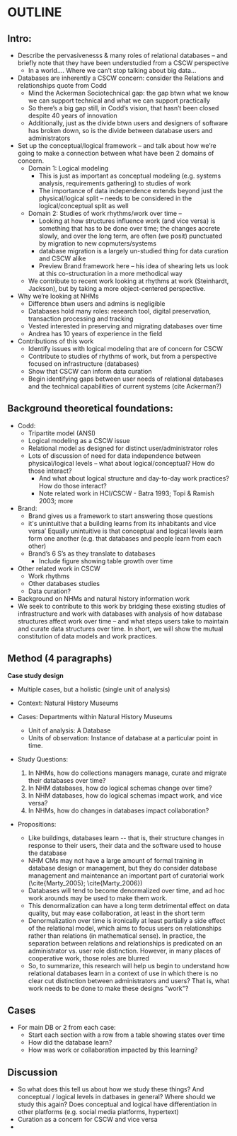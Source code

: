 # OUTLINE

## Intro:

*	Describe the pervasivenesss & many roles of relational databases – and briefly note that they have been understudied from a CSCW perspective 
    *	In a world…. Where we can’t stop talking about big data…
*	Databases are inherently a CSCW concern: consider the Relations and relationships quote from Codd 
    *	Mind the Ackerman Sociotechnical gap: the gap btwn what we know we can support technical and what we can support practically
    *	So there’s a big gap still, in Codd’s vision, that hasn’t been closed despite 40 years of innovation
    *	Additionally, just as the divide btwn users and designers of software has broken down, so is the divide between database users and administrators
*	Set up the conceptual/logical framework – and talk about how we’re going to make a connection between what have been 2 domains of concern. 
    *	Domain 1: Logical modeling
        *	This is just as important as conceptual modeling (e.g. systems analysis, requirements gathering) to studies of work
        *	The importance of data independence extends beyond just the physical/logical split – needs to be considered in the logical/conceptual split as well
    *	Domain 2: Studies of work rhythms/work over time –
        *	 Looking at how structures influence work (and vice versa) is something that has to be done over time; the changes accrete slowly, and over the long term, are often (we posit) punctuated by migration to new copmuters/systems
        *	database migration is a largely un-studied thing for data curation and CSCW alike
        *	Preview Brand framework here – his idea of shearing lets us look at this co-structuration in a more methodical way
    *	We contribute to recent work looking at rhythms at work (Steinhardt, Jackson), but by taking a more object-centered perspective.
*	Why we’re looking at NHMs
    *	Difference btwn users and admins is negligible
    *	Databases hold many roles: research tool, digital preservation, transaction processing and tracking
    *	Vested interested in preserving and migrating databases over time
    *	Andrea has 10 years of experience in the field
*	Contributions of this work
    *	Identify issues with logical modeling that are of concern for CSCW
    *	Contribute to studies of rhythms of work, but from a perspective focused on infrastructure (databases)
    *	Show that CSCW can inform data curation
    *	Begin identifying gaps between user needs of relational databases and the technical capabilities of current systems (cite Ackerman?)

## Background theoretical foundations:

*	Codd:
    *	Tripartite model (ANSI)
    *	Logical modeling as a CSCW issue
    *	Relational model as designed for distinct user/administrator roles
    *	Lots of discussion of need for data independence between physical/logical levels – what about logical/conceptual? How do those interact?
	    *	And what about logical structure and day-to-day work practices? How do those interact?
    	*	Note related work in HCI/CSCW - Batra 1993; Topi & Ramish 2003; more
*	Brand: 
    *	Brand gives us a framework to start answering those questions
    *	it's unintuitive that a building learns from its inhabitants and vice versa’ Equally unintuitive is that conceptual and logical levels learn form one another (e.g. that databases and people learn from each other)
    *	Brand’s 6 S’s as they translate to databases
		*	Include figure showing table growth over time
*	Other related work in CSCW 
	*	Work rhythms
	*	Other databases studies
	*	Data curation?
* Background on NHMs and natural history information work
*	We seek to contribute to this work by bridging these existing studies of infrastructure and work with databases with analysis of how database structures affect work over time – and what steps users take to maintain and curate data structures over time.  In short, we will show the mutual constitution of data models and work practices.

## Method (4 paragraphs)

**Case study design**

* Multiple cases, but a holistic (single unit of analysis)
* Context: Natural History Museums
* Cases: Departments within Natural History Museums 
    * Unit of analysis: A Database
    * Units of observation: Instance of database at a particular point in time. 
* Study Questions: 

    1. In NHMs, how do collections managers manage, curate and migrate their databases over time?
    1. In NHM databases, how do logical schemas change over time?
    1. In NHM databases, how do logical schemas impact work, and vice versa?
    1. In NHMs, how do changes in databases impact collaboration? 

* Propositions: 
    * Like buildings, databases learn -- that is, their structure changes in response to their users, their data and the software used to house the database
    * NHM CMs may not have a large amount of formal training in database design or management, but they do consider database management and maintenance an important part of curatorial work (\cite{Marty_2005}; \cite{Marty_2006})
    * Databases will tend to become denormalized over time, and ad hoc work arounds may be used to make them work.
    * This denormalization can have a long term detrimental effect on data quality, but may ease collaboration, at least in the short term
    * Denormalization over time is ironically at least partially a side effect of the relational model, which aims to focus users on relationships rather than relations (in mathematical sense). In practice, the separation between relations and relationships is predicated on an administrator vs. user role distinction. However, in many places of cooperative work, those roles are blurred 
    * So, to summarize, this research will help us begin to understand how relational databases learn in a context of use in which there is no clear cut distinction between administrators and users? That is, what work needs to be done to make these designs "work"?

## Cases

* For main DB or 2 from each case:
    * Start each section with a row from a table showing states over time
    * How did the database learn?
    * How was work or collaboration impacted by this learning?

## Discussion

*	So what does this tell us about how we study these things? And conceptual / logical levels in datbases in general? Where should we study this again? Does conceptual and logical have differentiation in other platforms (e.g. social media platforms, hypertext)
*	Curation as a concern for CSCW and vice versa
*	

